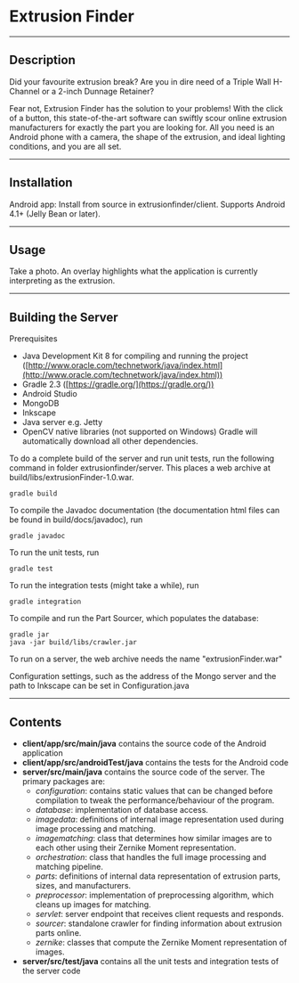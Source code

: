Extrusion Finder
================

---

Description
------------
Did your favourite extrusion break? Are you in dire need of a Triple Wall H-Channel or a 2-inch Dunnage Retainer?

Fear not, Extrusion Finder has the solution to your problems! With the click of a button, this state-of-the-art software can swiftly scour online extrusion manufacturers for exactly the part you are looking for. All you need is an Android phone with a camera, the shape of the extrusion, and ideal lighting conditions, and you are all set.

---

Installation
-------------

Android app: Install from source in extrusionfinder/client. Supports Android 4.1+ (Jelly Bean or later).

---

Usage
------

Take a photo. An overlay highlights what the application is currently interpreting as the extrusion.

---

Building the Server
-------------

Prerequisites
-  Java Development Kit 8 for compiling and running the project ([http://www.oracle.com/technetwork/java/index.html](http://www.oracle.com/technetwork/java/index.html))
-  Gradle 2.3 ([https://gradle.org/](https://gradle.org/))
-  Android Studio
-  MongoDB
-  Inkscape
-  Java server e.g. Jetty
-  OpenCV native libraries (not supported on Windows)
Gradle will automatically download all other dependencies.

To do a complete build of the server and run unit tests, run the following command in folder extrusionfinder/server. This places a web archive at build/libs/extrusionFinder-1.0.war.

	gradle build

To compile the Javadoc documentation (the documentation html files can be found in build/docs/javadoc), run

	gradle javadoc

To run the unit tests, run

	gradle test

To run the integration tests (might take a while), run

	gradle integration

To compile and run the Part Sourcer, which populates the database:

	gradle jar
    java -jar build/libs/crawler.jar

To run on a server, the web archive needs the name "extrusionFinder.war"


Configuration settings, such as the address of the Mongo server and the path to Inkscape can be set in Configuration.java

---

Contents
---------
-  **client/app/src/main/java** contains the source code of the Android application
-  **client/app/src/androidTest/java** contains the tests for the Android code
-  **server/src/main/java** contains the source code of the server. The primary packages are:
   -  *configuration*: contains static values that can be changed before compilation to tweak the performance/behaviour of the program.
   -  *database*: implementation of database access.
   -  *imagedata*: definitions of internal image representation used during image processing and matching.
   -  *imagematching*: class that determines how similar images are to each other using their Zernike Moment representation.
   -  *orchestration*: class that handles the full image processing and matching pipeline.
   -  *parts*: definitions of internal data representation of extrusion parts, sizes, and manufacturers.
   -  *preprocessor*: implementation of preprocessing algorithm, which cleans up images for matching.
   -  *servlet*: server endpoint that receives client requests and responds.
   -  *sourcer*: standalone crawler for finding information about extrusion parts online.
   -  *zernike*: classes that compute the Zernike Moment representation of images.
-  **server/src/test/java** contains all the unit tests and integration tests of the server code
